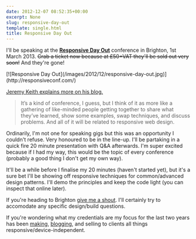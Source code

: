```yaml
---
date: 2012-12-07 08:52:35+00:00
excerpt: None
slug: responsive-day-out
template: single.html
title: Responsive Day Out
---
```


I'll be speaking at the **[Responsive Day Out](http://responsiveconf.com/)** conference in Brighton, 1st March 2013. <del>Grab a ticket now because at £50+VAT they'll be sold out very soon!</del> And they're gone!

<p class="b-post__image">[![Responsive Day Out](/images/2012/12/responsive-day-out.jpg)](http://responsiveconf.com/)</p>

[Jeremy Keith explains more on his blog.](http://adactio.com/journal/5907/)


<blockquote><p>It’s a kind of conference, I guess, but I think of it as more like a gathering of like-minded people getting together to share what they’ve learned, show some examples, swap techniques, and discuss problems. And all of it will be related to responsive web design.</p></blockquote>


Ordinarily, I'm not one for speaking gigs but this was an opportunity I couldn't refuse. Very honoured to be in the line-up. I'll be partaking in a quick fire 20 minute presentation with Q&A afterwards. I'm super excited because if I had my way, this would be the topic of every conference (probably a good thing I don't get my own way).

It'll be a while before I finalise my 20 minutes (haven't started yet), but it's a sure bet I'll be showing off responsive techniques for common/advanced design patterns. I'll demo the principles and keep the code light (you can inspect that online later).

If you're heading to Brighton [give me a shout](http://twitter.com/dbushell). I'll certainly try to accomodate any specific design/build questions.

If you're wondering what my credentials are my focus for the last two years has been [making](/2012/06/17/passenger-focus-responsive-web-design-case-study/), [blogging](/?s=responsive), and selling to clients all things responsive/device-independent.
